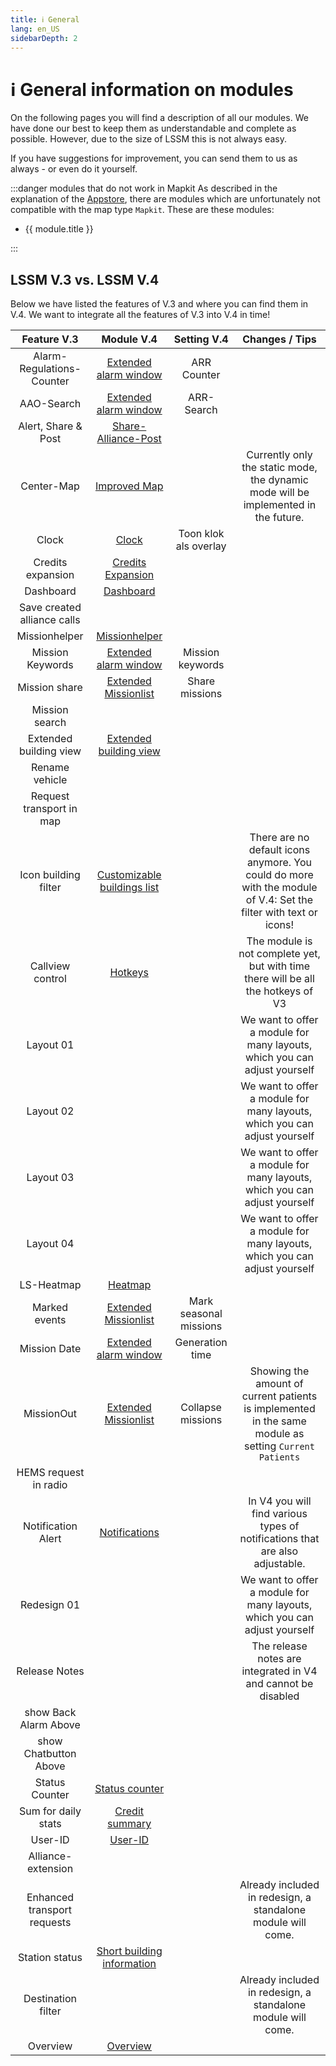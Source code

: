```yaml
---
title: ℹ️ General
lang: en_US
sidebarDepth: 2
---
```


# ℹ️ General information on modules

On the following pages you will find a description of all our modules. We have done our best to keep them as understandable and complete as possible. However, due to the size of LSSM this is not always easy.

If you have suggestions for improvement, you can send them to us as always - or even do it yourself.

:::danger modules that do not work in Mapkit
As described in the explanation of the [Appstore](appstore.md), there are modules which are unfortunately not compatible with the map type `Mapkit`. These are these modules:
<ul>
    <li v-for="module in $theme.variables.noMapkitModules.en_US" :key="module.title">
        <router-link :to="module.f">
            {{ module.title }}
        </router-link>
    </li>
</ul>
:::


## LSSM V.3 vs. LSSM V.4

Below we have listed the features of V.3 and where you can find them in V.4.
We want to integrate all the features of V.3 into V.4 in time!
 
|              Feature V.3               |                   Module V.4                     |             Setting V.4            |                Changes / Tips                 |
|:--------------------------------------:|:------------------------------------------------:|:----------------------------------:|:---------------------------------------------:|
|       Alarm-Regulations-Counter        |     [Extended alarm window][extendedCallWindow]  |            ARR Counter             |                                               | 
|              AAO-Search                |     [Extended alarm window][extendedCallWindow]  |            ARR-Search              |                                               |
|          Alert, Share & Post           |             [Share-Alliance-Post][sap]           |                                    |                                               |
|               Center-Map               |             [Improved Map][extendedMap]          |                                    |  Currently only the static mode, the dynamic mode will be implemented in the future. |
|                  Clock                 |                  [Clock][clock]                  |       Toon klok als overlay        |                                               |
|          Credits expansion             |      [Credits Expansion][creditsextension]       |                                    |                                               |
|               Dashboard                |             [Dashboard][dashboard]               |                                    |                                               |
|     Save created alliance calls        |                                                  |                                    |                                               |
|             Missionhelper              |           [Missionhelper][missionHelper]         |                                    |                                               |
|            Mission Keywords            |    [Extended alarm window][extendedCallWindow]   |          Mission keywords          |                                               |
|             Mission share              |    [Extended Missionlist][extendedCallList]      |           Share missions           |                                               |
|             Mission search             |                                                  |                                    |                                               |
|         Extended building view         |    [Extended building view][extendedBuilding]    |                                    |                                               |
|             Rename vehicle             |                                                  |                                    |                                               |
|        Request transport in map        |                                                  |                                    |                                               |
|         Icon building filter           | [Customizable buildings list][buildingListFilter]|                                    | There are no default icons anymore. You could do more with the module of V.4: Set the filter with text or icons! |
|          Callview control              |               [Hotkeys][hotkeys]                 |                                    | The module is not complete yet, but with time there will be all the hotkeys of V3  |
|               Layout 01                |                                                  |                                    |We want to offer a module for many layouts, which you can adjust yourself |
|               Layout 02                |                                                  |                                    |We want to offer a module for many layouts, which you can adjust yourself |
|               Layout 03                |                                                  |                                    |We want to offer a module for many layouts, which you can adjust yourself |
|               Layout 04                |                                                  |                                    |We want to offer a module for many layouts, which you can adjust yourself |
|               LS-Heatmap               |                [Heatmap][heatmap]                |                                    |                                               |
|             Marked events              |     [Extended Missionlist][extendedCallList]     |        Mark seasonal missions      |                                               |
|              Mission Date              |     [Extended alarm window][extendedCallWindow]  |           Generation time          |                                               |
|              MissionOut                |     [Extended Missionlist][extendedCallList]     |          Collapse missions         |Showing the amount of current patients is implemented in the same module as setting `Current Patients`|
|          HEMS request in radio         |                                                  |                                    |                                               |
|           Notification Alert           |         [Notifications][notificationAlert]       |                                    |In V4 you will find various types of notifications that are also adjustable. |
|              Redesign 01               |                                                  |                                    |We want to offer a module for many layouts, which you can adjust yourself |
|             Release Notes              |                                                  |                                    |The release notes are integrated in V4 and cannot be disabled |
|         show Back Alarm Above          |                                                  |                                    |                                               |
|         show Chatbutton Above          |                                                  |                                    |                                               |
|             Status Counter             |           [Status counter][statusCounter]        |                                    |                                               |
|          Sum for daily stats           |       [Credit summary][dailyCreditsSummary]      |                                    |                                               |
|                User-ID                 |                [User-ID][userid]                 |                                    |                                               |
|          Alliance-extension            |                                                  |                                    |                                               |
|      Enhanced transport requests       |                                                  |                                    |Already included in redesign, a standalone module will come. |
|              Station status            |   [Short building information][buildingHover]    |                                    |                                               |
|           Destination filter           |                                                  |                                    |Already included in redesign, a standalone module will come. | 
|               Overview                 |              [Overview][overview]                |                                    |                                               |

[extendedCallWindow]: modules/extendedCallWindow.md
[clock]: modules/clock.md
[dashboard]: modules/dashboard.md
[missionHelper]: modules/missionHelper.md
[extendedBuilding]: modules/extendedBuilding.md
[notificationAlert]: modules/notificationAlert.md
[statusCounter]: modules/statusCounter.md
[dailyCreditsSummary]: modules/dailyCreditsSummary.md
[userid]: modules/userid.md
[buildingHover]: modules/buildingHover.md
[overview]: modules/overview.md
[buildingListFilter]: modules/buildingListFilter.md
[extendedCallList]: modules/extendedCallList.md
[hotkeys]: modules/hotkeys.md
[extendedMap]: modules/extendedMap.md
[creditsextension]: modules/creditsextension.md
[heatmap]: modules/heatmap.md
[sap]: modules/shareAlliancePost.md
